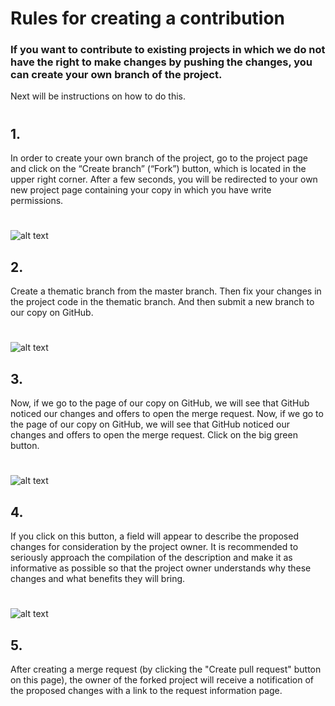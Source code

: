 # Rules for creating a contribution

### If you want to contribute to existing projects in which we do not have the right to make changes by pushing the changes, you can create your own branch of the project.
 Next will be instructions on how to do this.
 #
 #
 #
## 1.
In order to create your own branch of the project, go to the project page and click on the “Create branch” 
(“Fork”) button, which is located in the upper right corner. After a few seconds, you will be redirected to your own new project page containing your copy in which you have write permissions.
#
![alt text](https://sun1-86.userapi.com/KP4xTGzMrZl-JBOx-8LzRST_2M4wBITm9T_aFg/C9gA-Ycj1XE.jpg "Fork")
## 2.
Create a thematic branch from the master branch. Then fix your changes in the project code in the thematic branch. And then submit a new branch to our copy on GitHub.
#
![alt text](https://sun1-24.userapi.com/mfL0g0Hz-9r7m58w58oRHAhzz_BxQYBD5I3kJg/UefW8KopdPg.jpg "Your thematic branch")
## 3.
Now, if we go to the page of our copy on GitHub, we will see that GitHub noticed our changes and offers to open the merge request. Now, if we go to the page of our copy on GitHub, we will see that GitHub noticed our changes and offers to open the merge request. Click on the big green button.
#
![alt text](https://sun1-87.userapi.com/A449fZ2QaSAU-aRDFPcWCiDnPJpdP_2o0vRMcw/aRmlgc3TY7Y.jpg "Request")
## 4.
If you click on this button, a field will appear to describe the proposed changes for consideration by the project owner. It is recommended to seriously approach the compilation of the description and make it as informative as possible so that the project owner understands why these changes and what benefits they will bring.
#
![alt text](https://sun1-17.userapi.com/cXGCbbpW5MAWgB96zc2LTJHZYlRS_QLGTUSjiQ/R21-VksfYqs.jpg "Create pull request")
## 5.
After creating a merge request (by clicking the "Create pull request" button on this page), the owner of the forked project will receive a notification of the proposed changes with a link to the request information page.
